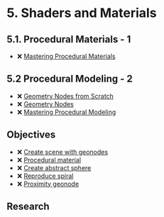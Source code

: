# 5. Shaders and Materials

## 5.1. Procedural Materials - 1

- ❌ [Mastering Procedural Materials](https://www.youtube.com/playlist?list=PLeb33PCuqDdeS_vcgnhI6AlrJyGZEIu0C)

## 5.2 Procedural Modeling - 2

- ❌ [Geometry Nodes from Scratch](https://studio.blender.org/training/geometry-nodes-from-scratch/)
- ❌ [Geometry Nodes](https://www.youtube.com/playlist?list=PLnqmLZKRm5CZmfLUZiN-fVdcpgUtgdUnp)
- ❌ [Mastering Procedural Modeling](https://www.youtube.com/playlist?list=PLeb33PCuqDdfmHsZMXGmMTZKt92_nCMr8)

## Objectives
- ❌ [Create scene with geonodes](/curriculum/tasks/5_procedural/scene_geonodes.md)
- ❌ [Procedural material](/curriculum/tasks/5_procedural/procedural_material.md)
- ❌ [Create abstract sphere](/curriculum/tasks/5_procedural/create_procedural_sphere.md)
- ❌ [Reproduce spiral](/curriculum/tasks/5_procedural/procedural_spiral.md)
- ❌ [Proximity geonode](/curriculum/tasks/5_procedural/geonodes_material_change.md)
<!-- - 2.1. ❌ 6 different color schemas -->

## Research

<!-- - ❌ Tool for color schema analyzes -->
